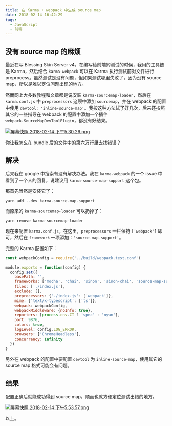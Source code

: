 ```yaml
---
title: 在 Karma + webpack 中生成 source map
date: 2018-02-14 16:42:29
tags:
  - JavaScript
  - 前端
---
```


## 没有 source map 的麻烦

最近在写 Blessing Skin Server v4，在编写给前端的测试的时候，我用的工具链是 Karma，然后结合 `karma-webpack` 可以在 Karma 执行测试前对文件进行 preprocess。虽然测试是没有问题，但如果测试哪里失败了，因为没有 source map，所以是难以定位问题出现的地方。

然而网上大多数教程和文章都是说安装 `karma-sourcemap-loader`，然后在 `karma.conf.js` 中 `preprocessors` 这项中添加 `sourcemap`，并在 webpack 的配置中使用 `devtool: 'inline-source-map'`。我按这种方法试了好几次，后来还按照其它的一些指导在 webpack 的配置中添加一个插件 `webpack.SourceMapDevToolPlugin`，都没有好结果。

[![屏幕快照 2018-02-14 下午5.30.26.png](https://i.loli.net/2018/02/14/5a8401bb85115.png)](https://i.loli.net/2018/02/14/5a8401bb85115.png)

你让我怎么在 bundle 后的文件中的第六万行里去找错误？

## 解决

后来我在 google 中搜索有没有解决办法。我在 `karma-webpack` 的一个 issue 中看到了一个人的回复，说建议用 `karma-source-map-support` 这个包。

那首先当然是安装它了：

```shell
yarn add --dev karma-source-map-support
```

而原来的 `karma-sourcemap-loader` 可以扔掉了：

```shell
yarn remove karma-sourcemap-loader
```

现在来配置 `karma.conf.js`。在这里，`preprocessors` 一栏保持 `['webpack']` 即可，然后在 `framework` 一项添加：`'source-map-support'`。

完整的 Karma 配置如下：

```javascript
const webpackConfig = require('../build/webpack.test.conf')

module.exports = function(config) {
  config.set({
    basePath: '',
    frameworks: ['mocha', 'chai', 'sinon', 'sinon-chai', 'source-map-support'],
    files: ['./index.js'],
    exclude: [],
    preprocessors: {'./index.js': ['webpack']},
    mime: {'text/x-typescript': ['ts']},
    webpack: webpackConfig,
    webpackMiddleware: {noInfo: true},
    reporters: [process.env.CI ? 'spec' : 'nyan'],
    port: 9876,
    colors: true,
    logLevel: config.LOG_ERROR,
    browsers: ['ChromeHeadless'],
    concurrency: Infinity
  })
}
```

另外在 webpack 的配置中要配置 `devtool` 为 `inline-source-map`，使用其它的 source map 格式可能会有问题。

## 结果

配置正确后就能成功得到 source map，顺而也就方便定位测试出错的地方。

[![屏幕快照 2018-02-14 下午5.53.57.png](https://i.loli.net/2018/02/14/5a84073e30649.png)](https://i.loli.net/2018/02/14/5a84073e30649.png)

以上。